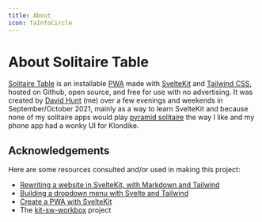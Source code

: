 ```yaml
---
title: About
icon: faInfoCircle
---
```


# About Solitaire Table

[Solitaire Table] is an installable [PWA] made with [SvelteKit](https://kit.svelte.dev) and [Tailwind CSS](https://tailwindcss.com),
hosted on Github, open source, and free for use with no advertising.
It was created by [David Hunt] (me) over a few evenings and weekends in September/October 2021, mainly as a way to learn SvelteKit and because none of
my solitaire apps would play [pyramid solitaire] the way I like and my phone app had a wonky UI for Klondike.

## Acknowledgements

Here are some resources consulted and/or used in making this project:

* [Rewriting a website in SvelteKit, with Markdown and Tailwind](https://mattjennings.io/blog/rewriting-my-website-in-sveltekit)
* [Building a dropdown menu with Svelte and Tailwind](https://codechips.me/tailwind-ui-react-vs-svelte/)
* [Create a PWA with SvelteKit](https://dev.to/100lvlmaster/create-a-pwa-with-sveltekit-svelte-a36)
* The [kit-sw-workbox](https://github.com/Anyass3/kit-sw-workbox) project


[Solitaire Table]: https://solitaire.dnotes.net "This site/app/project is the Solitaire Table"
[David Hunt]: https://github.com/dnotes "David Hunt"
[PWA]: https://developer.mozilla.org/en-US/docs/Web/Progressive_web_apps "Progressive Web App"
[pyramid solitaire]: https://solitaire.dnotes.net/play/pyramid
